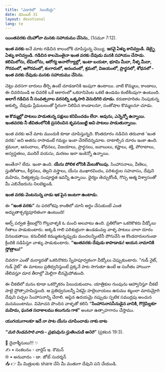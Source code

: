 ```yaml
---
title: "ఎడారిలో  సెలయేర్లు"
date: డిసెంబర్ 31
layout: devotional
lang: te
---
```


**యింతవరకు యెహోవా మనకు సహాయము చేసెను**_ (1సమూ 7:12).

**ఇంత వరకు** అనే మాట గడిచిన కాలంలోకి చూపిస్తున్న చెయ్యి. **ఇరవై ఏళ్ళు కానివ్వండి. డెబ్భై ఏళ్ళు కానివ్వండి. గడిచిన కాలమెంతైనా ఇంత వరకు దేవుడు మనకి సహాయం చేసాడు. కలిమిలోను, లేమిలోను, ఆరోగ్య అనారోగ్యాల్లో, ఇంటా బయటా, భూమి మీదా, నీళ్ళ మీదా, గౌరవంలో, అగౌరవంలో, కంగారులో, ఆనందంలో, శ్రమలో, విజయంలో, ప్రార్థనలో, శోధనలో - ఇంత వరకు దేవుడు మనకు సహాయము చేసెను.**

చెట్లు వరసగా బారులు తీర్చి ఉంటే చూడడానికి ఇంపుగా ఉంటాయి. వాటి కొమ్మలు, కాండాలు, ఈ చివరినుండి ఆ చివరికి ఒకే ఆకారంలో ఒకదానివెంట ఒకటి ఉండడం కంటికింపుగా ఉంటుంది. **అలాగే గడిచిన నీ సంవత్సరాల వరసల్ని ఒక్కసారి వెనుదిగిరి చూడు.** కరుణాహరితం నింపుకున్న ఆకుల్ని, దేవుడు ప్రేమబలంతో స్థిరంగా నిలిపిన కాండాలనూ, సంతోషాల కొమ్మలనూ చూడు.

**ఆ కొమ్మల్లో పాటలు పాడుతున్న పక్షులు కనిపించడం లేదా. అవును, ఎన్నెన్నో ఉన్నాయి. ఇంతవరకు నీ జీవితంలోనికి ప్రసరించిన కృపనుబట్టి అవి పాటలు పాడుతున్నాయి.**

ఇంత వరకు అనే మాట ముందుకి కూడా చూపిస్తున్నది. కొంతదూరం నడిచిన తరువాత 'ఇంత వరకు' అని అతను రాసాడంటే గమ్యం ఇంకా చేరలేదన్నమాట. దాటాల్సిన దూరం ఇంకా ఉంది. శ్రమలూ, ఆనందాలు, శోధనలు, విజయాలు, ప్రార్థనలు, జవాబులు, కష్టాలు, శక్తి, పోరాటాలు, అస్వస్థతలు, ముదిరే వయసు, మరణం ఇలా ఇంకెన్నో ఉన్నాయి.

అంతేనా? లేదు. ఇంకా ఉంది. **యేసు పోలిక లోనికి మేలుకొలుపు.** సింహాసనాలు, వీణెలు, స్తుతిగీతాలు, కీర్తనలు, తెల్లని వస్త్రాలు, యేసు ముఖారవిందం, పరిశుద్ధుల సహవాసం, దేవుని మహిమ, నిత్యత్వపు సంపూర్ణత ఇవన్నీ ఉన్నాయి. ధైర్యం తెచ్చుకోండి, గొప్ప ఆత్మ విశ్వాసంతో మీ ఎబినేజరును నిలబెట్టండి.

**ఇంత వరకు వెంటనున్న వాడు ఇక పైన జంటగా ఉంటాడు.**

ఈ **“ఇంత వరకు”** ను పరలోకపు కాంతిలో చూసి అర్థం చేసుకుంటే ఎంత అద్భుతాశ్చర్యపూరితంగా ఉంటుంది!

ఆల్ప్ పర్వత శ్రేణుల్లోని గొల్లవాళ్ళకి ఓ మంచి అలవాటు ఉంది. ప్రతిరోజూ ఒకరికొకరు వీడ్కోలు గీతాలు పాడుకుంటారు. అక్కడి గాలి పరిశుభ్రంగా ఉండడంవల్ల వాళ్ళ పాటలు చాలా దూరం వినబడతాయి. కనుచీకటి కమ్ముతున్నప్పుడు మందలన్నింటినీ పోగుచేసి ఆ కొండదారులగుండా క్రిందికి నడిపిస్తూ వాళ్ళు పాడుకుంటారు. **“ఇంతవరకు దేవుడు కాపాడాడు! ఆయన నామానికి స్తోత్రాలు!”**

చివరగా ఎంతో మర్యాదతో ఒకరినొకరు స్నేహపూర్వకంగా వీడ్కోలు చెప్పుకుంటారు. "గుడ్ నైట్, గుడ్ నైట్” ఈ మాటలు ప్రతిధ్వనిస్తుంటే ప్రక్కనే పాట సాగుతూ ఉంటే ఆ సంగీతం హాయిగా తేలివస్తూ దూర తీరాల్లో మెల్లిగా లీనమైపోతుంది.

ఈ చీకటిలో మనం కూడా ఒకర్నొకరం పిలుచుకుందాం. యాత్రికుల గుంపును ఆహ్వానిస్తూ చీకటే పాటై ప్రోత్సాహమిస్తుంది. ఆ ప్రతిధ్వనులన్నీ ఏకమై హల్లెలూయలు ఉరుము శబ్దంలా మారుమ్రోగి దేవుని పచ్చల సింహాసనాన్ని చేరాలి. ఆపైన ఉదయమై నప్పుడు స్ఫటిక సముద్రపు అంచున మనముంటాము. విమోచన పొందిన వాళ్ళతో కలిసి **“సింహాసనాససీనుడైన వానికి, గొర్రెపిల్లకూ మహిమ, ఘనత సదాకాలము కలుగును గాక”** అంటూ ఉత్సాహగానం చేస్తాము.

**యుగయుగాలకూ ఇదే నా పాట యేసు చూపించాడు నాకు బాట**

***“మరి రెండవసారి వారు - ప్రభువును స్తుతించుడి అనిరి”*** (ప్రకటన 19:3).

<div class="blessing">🙏 <span class="bless-text">దైవాశ్శీసులు!!!</span> ✨</div>

<div class="credit">✍️ <span class="credit-text">▪ సంకలనం - చార్లెస్ ఇ. కౌమన్</span></div>
<div class="credit">🌐 <span class="credit-text">▪ అనువాదం - డా. జోబ్ సుదర్శన్</span></div>


<div class="share">📤 👉 <span class="share-text">మీ మిత్రులకు share చేసి మీ వంతుగా దేవుని పని చేయండి.</span></div>
